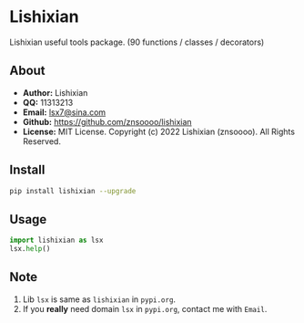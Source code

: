 # Lishixian
Lishixian useful tools package. (90 functions / classes / decorators)

## About
- __Author:__ Lishixian
- __QQ:__ 11313213
- __Email:__ lsx7@sina.com
- __Github:__ https://github.com/znsoooo/lishixian
- __License:__ MIT License. Copyright (c) 2022 Lishixian (znsoooo). All Rights Reserved.

## Install
```bash
pip install lishixian --upgrade
```

## Usage
```python
import lishixian as lsx
lsx.help()
```

## Note
1. Lib `lsx` is same as `lishixian` in `pypi.org`.
2. If you **really** need domain `lsx` in `pypi.org`, contact me with `Email`.
